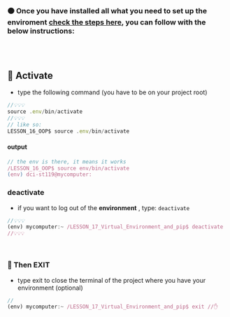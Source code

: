 ### 🟠 Once you have installed all what you need to set up the enviroment [check the steps here](./z__all_mds/27_Virtual_1_Environments.md), you can follow with the below instructions:

<br>
<br>

## 🍭 Activate

- type the following command (you have to be on your project root)

```javascript
//💡💡💡
source .env/bin/activate
//💡💡💡
// like so:
LESSON_16_OOP$ source .env/bin/activate
```

#### output

```javascript
// the env is there, it means it works
/LESSON_16_OOP$ source env/bin/activate
(env) dci-st119@mycomputer:
```

### deactivate

- if you want to log out of the **environment** , type: `deactivate`

```javascript
//💡💡💡
(env) mycomputer:~ /LESSON_17_Virtual_Environment_and_pip$ deactivate
//💡💡💡

```

<br>

### 🍊 Then EXIT

- type exit to close the terminal of the project where you have your environment (optional)

```javascript
//
(env) mycomputer:~ /LESSON_17_Virtual_Environment_and_pip$ exit //✋


```
